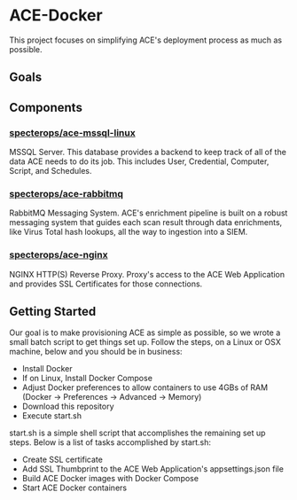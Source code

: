 # ACE-Docker
This project focuses on simplifying ACE's deployment process as much as possible.

## Goals

## Components

### [specterops/ace-mssql-linux](https://hub.docker.com/r/specterops/ace-mssql-linux/)
MSSQL Server. This database provides a backend to keep track of all of the data ACE needs to do its job. This includes User, Credential, Computer, Script, and Schedules.

### [specterops/ace-rabbitmq](https://hub.docker.com/r/specterops/ace-rabbitmq/)
RabbitMQ Messaging System. ACE's enrichment pipeline is built on a robust messaging system that guides each scan result through data enrichments, like Virus Total hash lookups, all the way to ingestion into a SIEM.

### [specterops/ace-nginx](https://hub.docker.com/r/specterops/ace-nginx/)
NGINX HTTP(S) Reverse Proxy. Proxy's access to the ACE Web Application and provides SSL Certificates for those connections.

## Getting Started
Our goal is to make provisioning ACE as simple as possible, so we wrote a small batch script to get things set up. Follow the steps, on a Linux or OSX machine, below and you should be in business:
* Install Docker
* If on Linux, Install Docker Compose
* Adjust Docker preferences to allow containers to use 4GBs of RAM (Docker -> Preferences -> Advanced -> Memory)
* Download this repository
* Execute start.sh

start.sh is a simple shell script that accomplishes the remaining set up steps. Below is a list of tasks accomplished by start.sh:
* Create SSL certificate
* Add SSL Thumbprint to the ACE Web Application's appsettings.json file
* Build ACE Docker images with Docker Compose
* Start ACE Docker containers